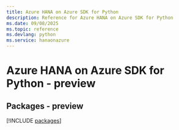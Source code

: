 ```yaml
---
title: Azure HANA on Azure SDK for Python
description: Reference for Azure HANA on Azure SDK for Python
ms.date: 09/08/2025
ms.topic: reference
ms.devlang: python
ms.service: hanaonazure
---
```

# Azure HANA on Azure SDK for Python - preview
## Packages - preview
[!INCLUDE [packages](hana-on-azure-index.md)]